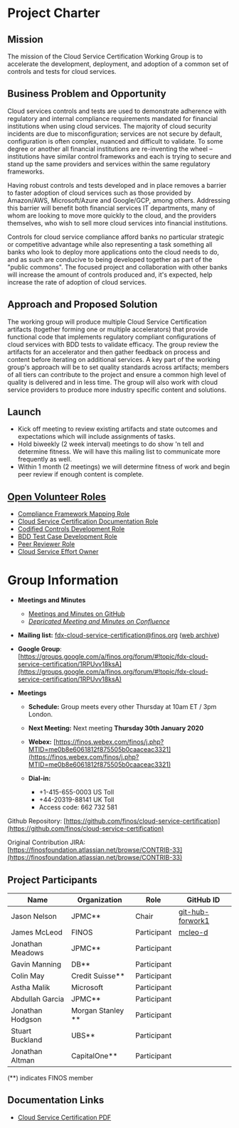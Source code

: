 # Project Charter
## Mission
The mission of the Cloud Service Certification Working Group is to accelerate the development, deployment, and adoption of a common set of controls and tests for cloud services.

## Business Problem and Opportunity
Cloud services controls and tests are used to demonstrate adherence with regulatory and internal compliance requirements mandated for financial institutions when using cloud services. The majority of cloud security incidents are due to misconfiguration; services are not secure by default, configuration is often complex, nuanced and difficult to validate. To some degree or another all financial institutions are re-inventing the wheel – institutions have similar control frameworks and each is trying to secure and stand up the same providers and services within the same regulatory frameworks.

Having robust controls and tests developed and in place removes a barrier to faster adoption of cloud services such as those provided by Amazon/AWS, Microsoft/Azure and Google/GCP, among others. Addressing this barrier will benefit both financial services IT departments, many of whom are looking to move more quickly to the cloud, and the providers themselves, who wish to sell more cloud services into financial institutions. 

Controls for cloud service compliance afford banks no particular strategic or competitive advantage while also representing a task something all banks who look to deploy more applications onto the cloud needs to do, and as such are conducive to being developed together as part of the "public commons". The focused project and collaboration with other banks will increase the amount of controls produced and, it's expected, help increase the rate of adoption of cloud services.

## Approach and Proposed Solution
The working group will produce multiple Cloud Service Certification artifacts (together forming one or multiple accelerators) that provide functional code that implements regulatory compliant configurations of cloud services with BDD tests to validate efficacy.  The group review the artifacts for an accelerator and then gather feedback on process and content before iterating on additional services. A key part of the working group's approach will be to set quality standards across artifacts; members of all tiers can contribute to the project and ensure a common high level of quality is delivered and in less time. The group will also work with cloud service providers to produce more industry specific content and solutions. 

## Launch
* Kick off meeting to review existing artifacts and state outcomes and expectations which will include assignments of tasks.
* Hold biweekly (2 week interval) meetings to do show 'n tell and determine fitness.  We will have this mailing list to communicate more frequently as well.
* Within 1 month (2 meetings) we will determine fitness of work and begin peer review if enough content is complete.

## [Open Volunteer Roles](open-volunteer-roles.md)
* [Compliance Framework Mapping Role](open-roles/compliance-framework-mapping-role.md)
* [Cloud Service Certification Documentation Role](open-roles/cloud-service-certification-documentation-role.md)
* [Codified Controls Development Role](/codified-controls-development-role.md)
* [BDD Test Case Development Role](open-roles/bdd-test-case-development-role.md)
* [Peer Reviewer Role](open-roles/peer-reviewer-role.md)
* [Cloud Service Effort Owner](open-roles/cloud-service-effort-owner.md)

# Group Information
* **Meetings and Minutes**
  * [Meetings and Minutes on GitHub](https://github.com/finos/cloud-service-certification/issues?q=label%3Ameeting+)
  * [*Depricated Meeting and Minutes on Confluence*](https://finosfoundation.atlassian.net/wiki/spaces/FDX/pages/917962769/Minutes)
* **Mailing list:** [fdx-cloud-service-certification@finos.org](mailto:fdx-cloud-service-certification@finos.org) ([web archive](https://groups.google.com/a/finos.org/forum/#!forum/fdx-cloud-service-certification))
* **Google Group**: [https://groups.google.com/a/finos.org/forum/#!topic/fdx-cloud-service-certification/1RPUvv18ksA](https://groups.google.com/a/finos.org/forum/#!topic/fdx-cloud-service-certification/1RPUvv18ksA)

* **Meetings**

  * **Schedule:** Group meets every other Thursday at 10am ET / 3pm London.

  * **Next Meeting:** Next meeting **Thursday 30th January 2020**

  * **Webex:** [https://finos.webex.com/finos/j.php?MTID=me0b8e6061812f875505b0caaceac3321](https://finos.webex.com/finos/j.php?MTID=me0b8e6061812f875505b0caaceac3321)
  * **Dial-in:** 

    * +1-415-655-0003 US Toll
    * +44-20319-88141 UK Toll
    * Access code: 662 732 581

Github Repository: [https://github.com/finos/cloud-service-certification](https://github.com/finos/cloud-service-certification)

Original Contribution JIRA: [https://finosfoundation.atlassian.net/browse/CONTRIB-33](https://finosfoundation.atlassian.net/browse/CONTRIB-33)

## Project Participants
| Name             | Organization      | Role         | GitHub ID        |
| ---------------- | ----------------- | ------------ | ---------------- |
| Jason Nelson     | JPMC**            | Chair        | [git-hub-forwork1](https://github.com/git-hub-forwork1) |
| James McLeod     | FINOS             | Participant  | [mcleo-d](https://github.com/mcleo-d) |
| Jonathan Meadows | JPMC**            | Participant  |                  |	
| Gavin Manning    | DB**              | Participant  |                  |
| Colin May        | Credit Suisse**   | Participant  |                  |
| Astha Malik      | Microsoft         | Participant  |                  |
| Abdullah Garcia  | JPMC**            | Participant  |                  |
| Jonathan Hodgson | Morgan Stanley ** | Participant  |                  |
| Stuart Buckland  | UBS**             | Participant  |                  |
| Jonathan Altman  | CapitalOne**      | Participant  |                  |

(**) indicates FINOS member

## Documentation Links
* [Cloud Service Certification PDF](https://finosfoundation.atlassian.net/wiki/download/attachments/904626436/2019.2.19%20-%20FINOS%20Cloud%20Certification%20contribution%20by%20JPMC.pdf?version=1&modificationDate=1560439158668&cacheVersion=1&api=v2)